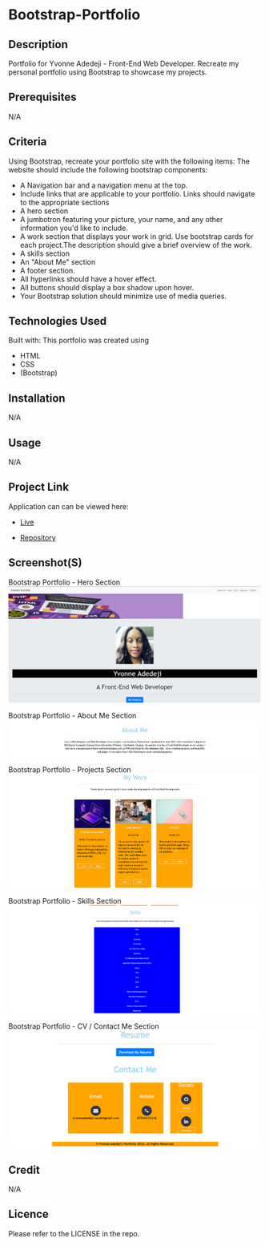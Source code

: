 # Bootstrap-Portfolio

## Description
Portfolio for Yvonne Adedeji - Front-End Web Developer.
Recreate my personal portfolio using Bootstrap to showcase my projects. 

## Prerequisites
N/A

## Criteria
Using Bootstrap, recreate your portfolio site with the following items: The website should include the following bootstrap components:

* A Navigation bar and a navigation menu at the top.
* Include links that are applicable to your portfolio. Links should navigate to the appropriate sections
* A hero section
* A jumbotron featuring your picture, your name, and any other information you'd like to include.
* A work section that displays your work in grid.
Use bootstrap cards for each project.The description should give a brief overview of the work.
* A skills section
* An "About Me" section
* A footer section.
* All hyperlinks should have a hover effect.
* All buttons should display a box shadow upon hover.
* Your Bootstrap solution should minimize use of media queries.

## Technologies Used
Built with:
This portfolio was created using
* HTML
* CSS
* (Bootstrap)

## Installation
N/A

## Usage
N/A

## Project Link
Application can can be viewed here: 
* [Live](https://yvonnesarah.github.io/Bootstrap-Portfolio/)

* [Repository](https://github.com/yvonnesarah/Bootstrap-Portfolio)

## Screenshot(S)
Bootstrap Portfolio - Hero Section
![Screenshot](assets/images/hero-section.png "Bootstrap Portfolio - Hero Section")

Bootstrap Portfolio - About Me Section
![Screenshot](assets/images/about-me-section.png "Bootstrap Portfolio - About Me Section")

Bootstrap Portfolio - Projects Section
![Screenshot](assets/images/projects-section.png "Bootstrap Portfolio - Projects Section")

Bootstrap Portfolio - Skills Section
![Screenshot](assets/images/skills-section.png "Bootstrap Portfolio - Skills Section")

Bootstrap Portfolio - CV / Contact Me Section
![Screenshot](assets/images/cv-contact-me-section.png "Bootstrap Portfolio - CV / Contact Me Section")

## Credit
N/A

## Licence
Please refer to the LICENSE in the repo.


